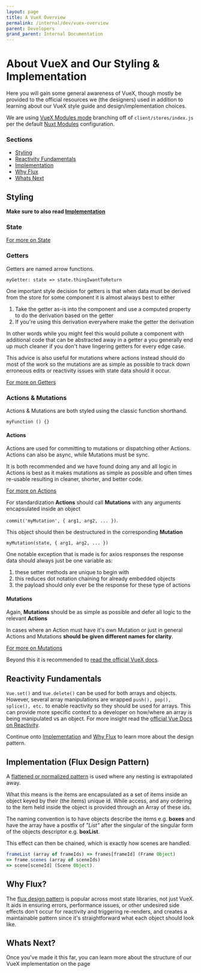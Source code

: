 ```yaml
---
layout: page
title: A VueX Overview
permalink: /internal/dev/vuex-overview
parent: Developers
grand_parent: Internal Documentation
---
```


# About VueX and Our Styling & Implementation

Here you will gain some general awareness of VueX, though mostly be provided to the official resources we (the designers) used in addition to learning about our VueX style guide and design/implementation choices.

We are using [VueX Modules mode](https://vuex.vuejs.org/guide/modules.html) branching off of `client/stores/index.js` per the default [Nuxt Modules](https://nuxtjs.org/guide/vuex-store/) configuration.

### Sections

- [Styling](#styling)
- [Reactivity Fundamentals](#reactivity-fundamentals)
- [Implementation](#implementation-flux-design-pattern)
- [Why Flux](#why-flux?)
- [Whats Next](#whats-next?)

## Styling

**Make sure to also read [Implementation](#implementation)**

### State

[For more on State](https://vuex.vuejs.org/guide/state.html)

### Getters

Getters are named arrow functions.

`myGetter: state => state.thingIwantToReturn`

One important style decision for getters is that when data must be derived from the store for some component it is almost always best to either

1. Take the getter as-is into the component and use a computed property to do the derivation based on the getter
2. If you're using this derivation everywhere make the getter the derivation

In other words while you might feel this would pollute a component with additional code that can be abstracted away in a getter a you generally end up much cleaner if you don't have lingering getters for every edge case.

This advice is also useful for mutations where actions instead should do most of the work so the mutations are as simple as possible to track down erroneous edits or reactivity issues with state data should it occur.

[For more on Getters](https://vuex.vuejs.org/guide/getters.html)

### Actions & Mutations

Actions & Mutations are both styled using the classic function shorthand.

`myFunction () {}`

#### Actions

Actions are used for committing to mutations or dispatching other Actions. Actions can also be async, while Mutations must be sync.

It is both recommended and we have found doing any and all logic in Actions is best as it makes mutations as simple as possible and often times re-usable resulting in cleaner, shorter, and better code.

[For more on Actions](https://vuex.vuejs.org/guide/actions.html)

For standardization **Actions** should call **Mutations** with any arguments encapsulated inside an object

`commit('myMutation', { arg1, arg2, ... })`.

This object should then be destructured in the corresponding **Mutation**

`myMutation(state, { arg1, arg2, ... })`

One notable exception that is made is for axios responses the response data should always just be one variable as:

1. these setter methods are unique to begin with
2. this reduces dot notation chaining for already embedded objects
3. the payload should only ever be the response for these type of actions

#### Mutations

Again, **Mutations** should be as simple as possible and defer all logic to the relevant **Actions**

In cases where an Action must have it's own Mutation or just in general Actions and Mutations **should be given different names for clarity**.

[For more on Mutations](https://vuex.vuejs.org/guide/mutations.html)

Beyond this it is recommended to [read the official VueX docs](https://vuex.vuejs.org).

## Reactivity Fundamentals

`Vue.set()` and `Vue.delete()` can be used for both arrays and objects. However, several array manipulations are wrapped `push(), pop(), splice(), etc.` to enable reactivity so they should be used for arrays. This can provide more specific context to a developer on how/where an array is being manipulated vs an object. For more insight read the [official Vue Docs on Reactivity](https://vuejs.org/v2/guide/reactivity.html).

Continue onto [Implementation](#Implementation-Flux-Design-Pattern) and [Why Flux](#Why-Flux?) to learn more about the design pattern.

## Implementation (Flux Design Pattern)

A [flattened or normalized pattern](https://forum.vuejs.org/t/vuex-best-practices-for-complex-objects/10143) is used where any nesting is extrapolated away.

What this means is the items are encapsulated as a set of items inside an object keyed by their (the items) unique id. While access, and any ordering to the item held inside the object is provided through an Array of these ids.

The naming convention is to have objects describe the items e.g. **boxes** and have the array have a postfix of _"List"_ after the singular of the singular form of the objects descriptor e.g. **boxList**.

This effect can then be chained, which is exactly how scenes are handled.

```js
frameList (array of frameIds) => frames[frameId] (Frame Object)
=> frame.scenes (array of sceneIds)
=> scene[sceneId] (Scene Object).
```

## Why Flux?

The [flux design pattern](<(https://facebook.github.io/flux/docs/in-depth-overview/)>) is popular across most state libraries, not just VueX. It aids in ensuring errors, performance issues, or other undesired side effects don't occur for reactivity and triggering re-renders, and creates a maintainable pattern since it's straightforward what each object should look like.

## Whats Next?

Once you've made it this far, you can learn more about the structure of our VueX implementation on the page
